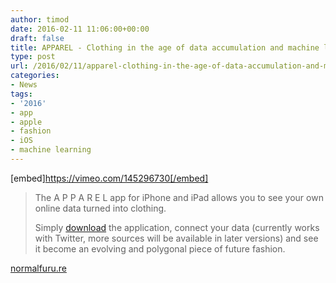 ```yaml
---
author: timod
date: 2016-02-11 11:06:00+00:00
draft: false
title: APPAREL - Clothing in the age of data accumulation and machine learning
type: post
url: /2016/02/11/apparel-clothing-in-the-age-of-data-accumulation-and-machine-learning/
categories:
- News
tags:
- '2016'
- app
- apple
- fashion
- iOS
- machine learning
---
```


[embed]https://vimeo.com/145296730[/embed]


<blockquote>The A P P A R E L app for iPhone and iPad allows you to see your own online data turned into clothing.

Simply [download](https://itunes.apple.com/app/id1068473300) the application, connect your data (currently works with Twitter, more sources will be available in later versions) and see it become an evolving and polygonal piece of future fashion.</blockquote>


[normalfuru.re](http://normalfutu.re/apparel/a-p-p-a-r-e-l-v-1-0-project-page/)
